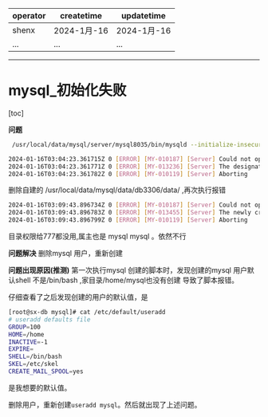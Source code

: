| operator | createtime | updatetime |
| ---- | ---- | ---- |
| shenx | 2024-1月-16 | 2024-1月-16  |
| ... | ... | ... |
---
# mysql_初始化失败

[toc]

**问题**

```bash
 /usr/local/data/mysql/server/mysql8035/bin/mysqld --initialize-insecure --user=mysql --basedir=/usr/local/data/mysql/server/mysql8035 --datadir=/usr/local/data/mysql/data/mysqldata8035/db3306/data --innodb-undo-tablespaces=4 --lower-case-table-names=1 --innodb-data-file-path=ibdata1:16m

2024-01-16T03:04:23.361715Z 0 [ERROR] [MY-010187] [Server] Could not open file '/var/log/mysqld.log' for error logging: Permission denied
2024-01-16T03:04:23.361771Z 0 [ERROR] [MY-013236] [Server] The designated data directory /usr/local/data/mysql/data/db3306/data/ is unusable. You can remove all files that the server added to it.
2024-01-16T03:04:23.361782Z 0 [ERROR] [MY-010119] [Server] Aborting

```

删除自建的 /usr/local/data/mysql/data/db3306/data/ ,再次执行报错

```bash
2024-01-16T03:09:43.896734Z 0 [ERROR] [MY-010187] [Server] Could not open file '/var/log/mysqld.log' for error logging: Permission denied
2024-01-16T03:09:43.896783Z 0 [ERROR] [MY-013455] [Server] The newly created data directory /usr/local/data/mysql/data/db3306/data/ by --initialize is unusable. You can remove it.
2024-01-16T03:09:43.896799Z 0 [ERROR] [MY-010119] [Server] Aborting

```

目录权限给777都没用,属主也是 mysql mysql 。依然不行

**问题解决**
删除mysql 用户，重新创建

**问题出现原因(推测)**
第一次执行mysql 创建的脚本时，发现创建的mysql 用户默认shell 不是/bin/bash ,家目录/home/mysql也没有创建 导致了脚本报错。

仔细查看了之后发现创建的用户的默认值，是
```bash
[root@sx-db mysql]# cat /etc/default/useradd
# useradd defaults file
GROUP=100
HOME=/home
INACTIVE=-1
EXPIRE=
SHELL=/bin/bash
SKEL=/etc/skel
CREATE_MAIL_SPOOL=yes
```
是我想要的默认值。

删除用户，重新创建`useradd mysql`。然后就出现了上述问题。




